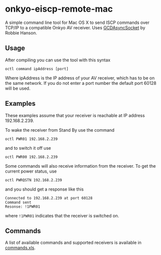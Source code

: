 onkyo-eiscp-remote-mac
======================
A simple command line tool for Mac OS X to send ISCP commands over TCP/IP to a compatible Onkyo AV receiver. Uses [GCDAsyncSocket](https://github.com/robbiehanson/CocoaAsyncSocket) by Robbie Hanson.

Usage
-----
After compiling you can use the tool with this syntax

    octl command ipAddress [port]
    
Where ipAddress is the IP address of your AV receiver, which has to be on the same network. If you do not enter a port number the default port 60128 will be used.

Examples
--------
These examples assume that your receiver is reachable at IP address 192.168.2.239.

To wake the receiver from Stand By use the command

    octl PWR01 192.168.2.239
    
and to switch it off use

    octl PWR00 192.168.2.239

Some commands will also receive information from the receiver. To get the current power status, use

    octl PWRQSTN 192.168.2.239

and you should get a response like this

	Connected to 192.168.2.239 at port 60128
	Command sent
	Resonse: !1PWR01
    
where `!1PWR01` indicates that the receiver is switched on.

Commands
--------
A list of available commands and supported receivers is available in <a href="commands.xls">commands.xls</a>.
